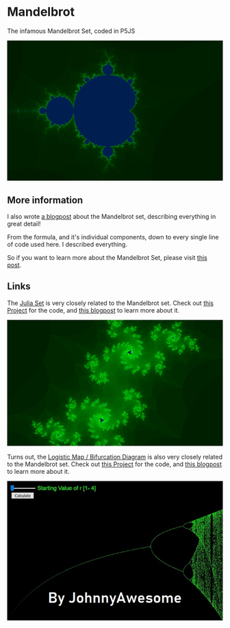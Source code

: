 # Mandelbrot
The infamous Mandelbrot Set, coded in P5JS

![Mandelbrot Set](https://raw.githubusercontent.com/johnnyawesome/Mandelbrot/main/Mandelbrot/DemoImages/Mandelbrot%20Set.jpg)

## More information
I also wrote [a blogpost](https://breaksome.tech/coding-the-mandelbrot-set-in-p5js/) about the Mandelbrot set, describing everything in great detail!

From the formula, and it's individual components, down to every single line of code used here. I described everything.

So if you want to learn more about the Mandelbrot Set, please visit  [this post](https://breaksome.tech/coding-the-mandelbrot-set-in-p5js/).

## Links

The  [Julia Set](hhttps://github.com/johnnyawesome/JuliaSet) is very closely related to the Mandelbrot set. Check out [this Project](https://github.com/johnnyawesome/JuliaSet)
for the code, and  [this blogpost](https://breaksome.tech/coding-the-julia-set-in-p5js/) to learn more about it.

![Julia Set](https://raw.githubusercontent.com/johnnyawesome/JuliaSet/main/JuliaSet/DemoImages/JuliaSet.jpg)
 
Turns out, the [Logistic Map / Bifurcation Diagram](https://github.com/johnnyawesome/LogisticMap) is also very closely related to the Mandelbrot set. Check out [this Project](https://github.com/johnnyawesome/LogisticMap) for the code, and  [this blogpost](https://breaksome.tech/bifurcation-diagram:-coding-a-logistic-map-in-p5js/) to learn more about it.

![Logistic Map](https://raw.githubusercontent.com/johnnyawesome/LogisticMap/master/LogisticMapSlider/DemoImages/LogisticMapSlider1.jpg)
